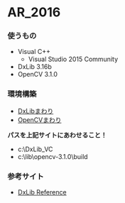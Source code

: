 # AR_2016

### 使うもの
- Visual C++
  - Visual Studio 2015 Community
- DxLib 3.16b
- OpenCV 3.1.0


### 環境構築
- [DxLibまわり](http://dxlib.o.oo7.jp/use/dxuse_vscom2015.html)
- [OpenCVまわり](http://freesofutotravel.blog94.fc2.com/blog-entry-30.html)

**パスを上記サイトにあわせること！**
- c:\DxLib_VC
- c:\lib\opencv-3.1.0\build

### 参考サイト
- [DxLib Reference](http://dxlib.o.oo7.jp/dxfunc.html)
